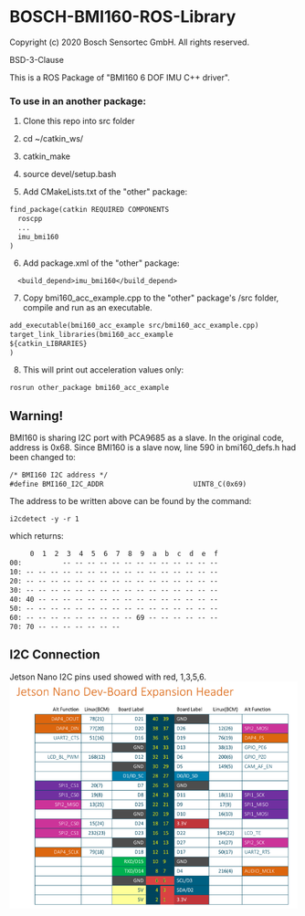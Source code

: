 # BOSCH-BMI160-ROS-Library

Copyright (c) 2020 Bosch Sensortec GmbH. All rights reserved.

BSD-3-Clause

This is a ROS Package of "BMI160 6 DOF IMU C++ driver". 

### To use in an another package:

1. Clone this repo into src folder
2. cd ~/catkin_ws/
3. catkin_make
4. source devel/setup.bash

5. Add CMakeLists.txt of the "other" package:
```
find_package(catkin REQUIRED COMPONENTS
  roscpp
  ...
  imu_bmi160
)
```

6. Add package.xml of the "other" package:
```
  <build_depend>imu_bmi160</build_depend>
```

7. Copy bmi160_acc_example.cpp to the "other" package's /src folder, compile and run as an executable.

```
add_executable(bmi160_acc_example src/bmi160_acc_example.cpp)
target_link_libraries(bmi160_acc_example 
${catkin_LIBRARIES} 
)
```

8. This will print out acceleration values only:
```
rosrun other_package bmi160_acc_example
```

## Warning!

BMI160 is sharing I2C port with PCA9685 as a slave. In the original code, address is 0x68. Since BMI160 is a slave now, line 590 in bmi160_defs.h had been changed to:

```
/* BMI160 I2C address */
#define BMI160_I2C_ADDR                      UINT8_C(0x69)
```

The address to be written above can be found by the command:
```
i2cdetect -y -r 1
```
which returns:
```
     0  1  2  3  4  5  6  7  8  9  a  b  c  d  e  f
00:          -- -- -- -- -- -- -- -- -- -- -- -- -- 
10: -- -- -- -- -- -- -- -- -- -- -- -- -- -- -- -- 
20: -- -- -- -- -- -- -- -- -- -- -- -- -- -- -- -- 
30: -- -- -- -- -- -- -- -- -- -- -- -- -- -- -- -- 
40: 40 -- -- -- -- -- -- -- -- -- -- -- -- -- -- -- 
50: -- -- -- -- -- -- -- -- -- -- -- -- -- -- -- -- 
60: -- -- -- -- -- -- -- -- -- 69 -- -- -- -- -- -- 
70: 70 -- -- -- -- -- -- --   
```

## I2C Connection

Jetson Nano I2C pins used showed with red, 1,3,5,6.
<img src="imgs/BMI160_I2C_pin_layout.png" alt="alt text" title="BMI160 I2C pin layout" style="max-width:100%;">